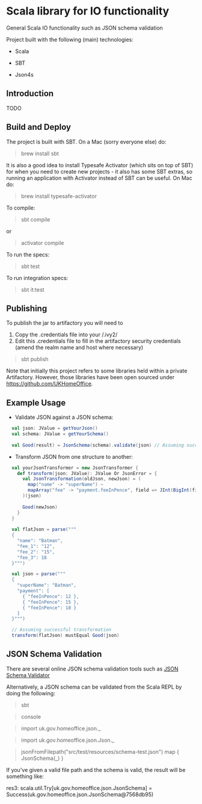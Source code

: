 Scala library for IO functionality
==================================
General Scala IO functionality such as JSON schema validation

Project built with the following (main) technologies:

- Scala

- SBT

- Json4s

Introduction
------------
TODO

Build and Deploy
----------------
The project is built with SBT. On a Mac (sorry everyone else) do:
> brew install sbt

It is also a good idea to install Typesafe Activator (which sits on top of SBT) for when you need to create new projects - it also has some SBT extras, so running an application with Activator instead of SBT can be useful. On Mac do:
> brew install typesafe-activator

To compile:
> sbt compile

or
> activator compile

To run the specs:
> sbt test

To run integration specs:
> sbt it:test

Publishing
----------
To publish the jar to artifactory you will need to 

1. Copy the .credentials file into your <home directory>/.ivy2/
2. Edit this .credentials file to fill in the artifactory security credentials (amend the realm name and host where necessary)

> sbt publish

Note that initially this project refers to some libraries held within a private Artifactory. However, those libraries have been open sourced under https://github.com/UKHomeOffice.

Example Usage
-------------
- Validate JSON against a JSON schema:
```scala
  val json: JValue = getYourJson()
  val schema: JValue = getYourSchema()
  
  val Good(result) = JsonSchema(schema).validate(json) // Assuming successful validation
```

- Transform JSON from one structure to another:
```scala
  val yourJsonTransformer = new JsonTransformer {
    def transform(json: JValue): JValue Or JsonError = {
      val JsonTransformation(oldJson, newJson) = (
        map("name" -> "superName") ~
        mapArray("fee" -> "payment.feeInPence", field => JInt(BigInt(field.extract[String])))
      )(json)
      
      Good(newJson)
    }
  }
  
  val flatJson = parse("""
  {
    "name": "Batman",
    "fee_1": "12",
    "fee_2": "15",
    "fee_3": 18
  }""")

  val json = parse("""
  {
    "superName": "Batman",
    "payment": [
      { "feeInPence": 12 },
      { "feeInPence": 15 },
      { "feeInPence": 18 }
    ]
  }""")

  // Assuming successful transformation
  transform(flatJson) mustEqual Good(json) 
```

JSON Schema Validation
----------------------
There are several online JSON schema validation tools such as [JSON Schema Validator](http://www.jsonschemavalidator.net/)

Alternatively, a JSON schema can be validated from the Scala REPL by doing the following:

> sbt

> console

> import uk.gov.homeoffice.json._

> import uk.gov.homeoffice.json.Json._

> jsonFromFilepath("src/test/resources/schema-test.json") map { JsonSchema(_) }

If you've given a valid file path and the schema is valid, the result will be something like:

res3: scala.util.Try[uk.gov.homeoffice.json.JsonSchema] = Success(uk.gov.homeoffice.json.JsonSchema@7568db95)